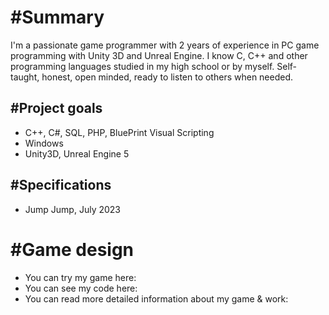 # #Summary
I'm a passionate game programmer with 2 years of experience in PC game programming with Unity 3D and Unreal Engine. I know C, C++ and other programming languages studied in my high school or by myself. Self-taught, honest, open minded, ready to listen to others when needed.


## #Project goals
- C++, C#, SQL, PHP, BluePrint Visual Scripting
- Windows
- Unity3D, Unreal Engine 5

## #Specifications
- Jump Jump, July 2023

# #Game design
- You can try my game here:
- You can see my code here:
- You can read more detailed information about my game & work: 
